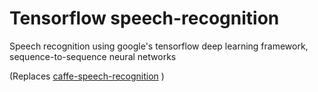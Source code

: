 # Tensorflow speech-recognition
Speech recognition using google's tensorflow deep learning framework, sequence-to-sequence neural networks

(Replaces [caffe-speech-recognition](https://github.com/pannous/caffe-speech-recognition) )
